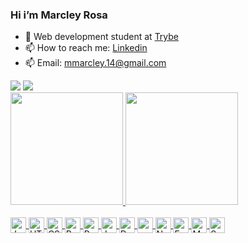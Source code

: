 ### Hi i’m Marcley Rosa
- 🌱 Web development student at [Trybe](https://www.betrybe.com/)
- 📫 How to reach me: [Linkedin](https://www.linkedin.com/in/marcley-rosa-8169a6105/)
- 📫 Email: mmarcley.14@gmail.com
<!--
**MarcleyRosa/MarcleyRosa** is a ✨ _special_ ✨ repository because its `README.md` (this file) appears on your GitHub profile.

Here are some ideas to get you started:

- 🔭 I’m currently working on ...
- 🌱 development student at Trybe
- 👯 I’m looking to collaborate on ...
- 🤔 I’m looking for help with ...
- 💬 Ask me about ...
- 📫 How to reach me: ...
- 😄 Pronouns: ...
- ⚡ Fun fact: ...
-->

<div>
    <a href="https://www.linkedin.com/in/marcley-rosa-8169a6105/" target="_blank"><img src="https://img.shields.io/badge/-LinkedIn-%230077B5?style=for-the-badge&logo=linkedin&logoColor=white" target="_blank"></a> 
      <a href="https://mail.google.com/mail/u/0/#inbox" target="_blank"><img src="https://img.shields.io/badge/Gmail-D14836?style=for-the-badge&logo=gmail&logoColor=white" target="_blank"></a> 
 </div>
<div>
<a href="https://github.com/MarcleyRosa">
<img height="180em" src="https://github-readme-stats.vercel.app/api/top-langs/?username=MarcleyRosa&layout=compact&langs_count=7&theme=dracula"/>
  </ br>
  </ br>
<img height="180em" src="https://github-readme-stats.vercel.app/api?username=MarcleyRosa&show_icons=true&theme=dracula&include_all_commits=true&count_private=true"/>
</div>
 
  <div style="display: inline_block"><br>
  <img align="center" alt="Js" height="25" src="https://img.shields.io/badge/-JavaScript-%23F7DF1C?style=flat-square&logo=javascript&logoColor=000000&labelColor=%23F7DF1C&color=%23FFCE5A">
  <img align="center" alt="HTML" height="25" src="https://img.shields.io/badge/-HTML5-%23E44D27?style=flat-square&logo=html5&logoColor=ffffff">
  <img align="center" alt="CSS" height="25" src="https://img.shields.io/badge/-CSS3-%231572B6?style=flat-square&logo=css3">
  <img align="center" alt="React" height="25" src="https://img.shields.io/badge/-React-7159c1?style=flat-square&logo=react&logoColor=ffffff">
  <img align="center" alt="Redux" height="25" src="https://img.shields.io/badge/-Redux-61DAFB?style=flat-square&logo=redux&logoColor=6a4daf">
  <img align="center" alt="Jest" height="25" src="https://img.shields.io/badge/-Jest-%23F7DF1C?style=flat-square&logo=jest&logoColor=000000&labelColor=%23F7DF1C&color=%23FFCE5A">
  <img align="center" alt="Docker" height="25" src="https://img.shields.io/badge/docker-%230db7ed.svg?style=for-the-badge&logo=docker&logoColor=white">
  <img align="center" alt="mySQL" height="25" src="https://img.shields.io/badge/MySQL-00000F?style=for-the-badge&logo=mysql&logoColor=white">
  <img align="center" alt="Node.js" height="25" src="https://img.shields.io/badge/-NodeJS-%231572B6?style=flat-square&logo=nodejs">
  <img align="center" alt="Express.js" height="25" src="https://img.shields.io/badge/express.js-%23404d59.svg?style=for-the-badge&logo=express&logoColor=%2361DAFB">
  <img align="center" alt="Mocha" height="25" src="https://img.shields.io/badge/-mocha-%238D6748?style=for-the-badge&logo=mocha&logoColor=white">
  <img align="center" alt="Sequelize" height="25" src="https://img.shields.io/badge/-Sequelize-%231572B6?style=flat-square&logo=sequelize">
</div>


##
